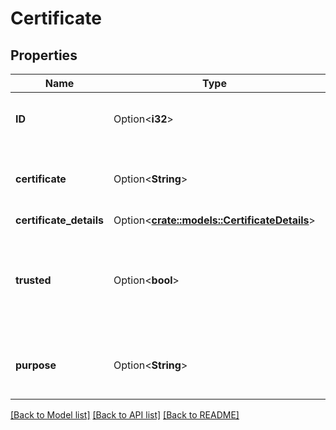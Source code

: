 # Certificate

## Properties

Name | Type | Description | Notes
------------ | ------------- | ------------- | -------------
**ID** | Option<**i32**> | ID of the SSL certificate. This ID is set automatically. | [optional][readonly]
**certificate** | Option<**String**> | The certificate. It's a PEM formatted string | [optional]
**certificate_details** | Option<[**crate::models::CertificateDetails**](certificateDetails.md)> |  | [optional]
**trusted** | Option<**bool**> | True if the certificate is trusted by Deep Security Manager or verified by a CA. | [optional][readonly]
**purpose** | Option<**String**> | The type of connections for which the certificate is to be used. | [optional]

[[Back to Model list]](../README.md#documentation-for-models) [[Back to API list]](../README.md#documentation-for-api-endpoints) [[Back to README]](../README.md)


